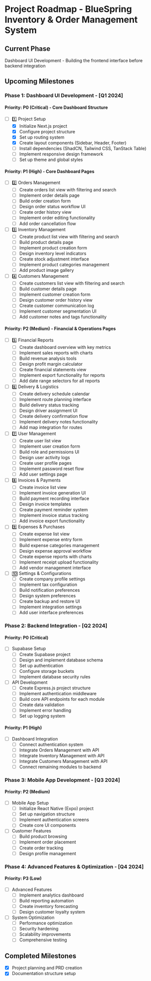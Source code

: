 # Project Roadmap - BlueSpring Inventory & Order Management System

## Current Phase
Dashboard UI Development - Building the frontend interface before backend integration

## Upcoming Milestones

### Phase 1: Dashboard UI Development - [Q1 2024]
#### Priority: P0 (Critical) - Core Dashboard Structure
- [ ] 1️⃣ Project Setup
  - [x] Initialize Next.js project
  - [x] Configure project structure
  - [x] Set up routing system
  - [x] Create layout components (Sidebar, Header, Footer)
  - [ ] Install dependencies (ShadCN, Tailwind CSS, TanStack Table)
  - [ ] Implement responsive design framework
  - [ ] Set up theme and global styles

#### Priority: P1 (High) - Core Dashboard Pages
- [ ] 2️⃣ Orders Management
  - [ ] Create orders list view with filtering and search
  - [ ] Implement order details page
  - [ ] Build order creation form
  - [ ] Design order status workflow UI
  - [ ] Create order history view
  - [ ] Implement order editing functionality
  - [ ] Add order cancellation flow

- [ ] 3️⃣ Inventory Management
  - [ ] Create product list view with filtering and search
  - [ ] Build product details page
  - [ ] Implement product creation form
  - [ ] Design inventory level indicators
  - [ ] Create stock adjustment interface
  - [ ] Implement product categories management
  - [ ] Add product image gallery

- [ ] 4️⃣ Customers Management
  - [ ] Create customers list view with filtering and search
  - [ ] Build customer details page
  - [ ] Implement customer creation form
  - [ ] Design customer order history view
  - [ ] Create customer communication log
  - [ ] Implement customer segmentation UI
  - [ ] Add customer notes and tags functionality

#### Priority: P2 (Medium) - Financial & Operations Pages
- [ ] 5️⃣ Financial Reports
  - [ ] Create dashboard overview with key metrics
  - [ ] Implement sales reports with charts
  - [ ] Build revenue analysis tools
  - [ ] Design profit margin calculator
  - [ ] Create financial statements view
  - [ ] Implement export functionality for reports
  - [ ] Add date range selectors for all reports

- [ ] 6️⃣ Delivery & Logistics
  - [ ] Create delivery schedule calendar
  - [ ] Implement route planning interface
  - [ ] Build delivery status tracking
  - [ ] Design driver assignment UI
  - [ ] Create delivery confirmation flow
  - [ ] Implement delivery notes functionality
  - [ ] Add map integration for routes

- [ ] 7️⃣ User Management
  - [ ] Create user list view
  - [ ] Implement user creation form
  - [ ] Build role and permissions UI
  - [ ] Design user activity logs
  - [ ] Create user profile pages
  - [ ] Implement password reset flow
  - [ ] Add user settings page

- [ ] 8️⃣ Invoices & Payments
  - [ ] Create invoice list view
  - [ ] Implement invoice generation UI
  - [ ] Build payment recording interface
  - [ ] Design invoice templates
  - [ ] Create payment reminder system
  - [ ] Implement invoice status tracking
  - [ ] Add invoice export functionality

- [ ] 9️⃣ Expenses & Purchases
  - [ ] Create expense list view
  - [ ] Implement expense entry form
  - [ ] Build expense categories management
  - [ ] Design expense approval workflow
  - [ ] Create expense reports with charts
  - [ ] Implement receipt upload functionality
  - [ ] Add vendor management interface

- [ ] 🔟 Settings & Configurations
  - [ ] Create company profile settings
  - [ ] Implement tax configuration
  - [ ] Build notification preferences
  - [ ] Design system preferences
  - [ ] Create backup and restore UI
  - [ ] Implement integration settings
  - [ ] Add user interface preferences

### Phase 2: Backend Integration - [Q2 2024]
#### Priority: P0 (Critical)
- [ ] Supabase Setup
  - [ ] Create Supabase project
  - [ ] Design and implement database schema
  - [ ] Set up authentication
  - [ ] Configure storage buckets
  - [ ] Implement database security rules

- [ ] API Development
  - [ ] Create Express.js project structure
  - [ ] Implement authentication middleware
  - [ ] Build core API endpoints for each module
  - [ ] Create data validation
  - [ ] Implement error handling
  - [ ] Set up logging system

#### Priority: P1 (High)
- [ ] Dashboard Integration
  - [ ] Connect authentication system
  - [ ] Integrate Orders Management with API
  - [ ] Integrate Inventory Management with API
  - [ ] Integrate Customers Management with API
  - [ ] Connect remaining modules to backend

### Phase 3: Mobile App Development - [Q3 2024]
#### Priority: P2 (Medium)
- [ ] Mobile App Setup
  - [ ] Initialize React Native (Expo) project
  - [ ] Set up navigation structure
  - [ ] Implement authentication screens
  - [ ] Create core UI components

- [ ] Customer Features
  - [ ] Build product browsing
  - [ ] Implement order placement
  - [ ] Create order tracking
  - [ ] Design profile management

### Phase 4: Advanced Features & Optimization - [Q4 2024]
#### Priority: P3 (Low)
- [ ] Advanced Features
  - [ ] Implement analytics dashboard
  - [ ] Build reporting automation
  - [ ] Create inventory forecasting
  - [ ] Design customer loyalty system

- [ ] System Optimization
  - [ ] Performance optimization
  - [ ] Security hardening
  - [ ] Scalability improvements
  - [ ] Comprehensive testing

## Completed Milestones
- [x] Project planning and PRD creation
- [x] Documentation structure setup 